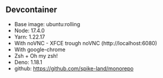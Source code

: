 ## Devcontainer

- Base image: ubuntu:rolling
- Node: 17.4.0
- Yarn: 1.22.17
- With noVNC - XFCE trough noVNC (http://localhost:6080)
- With google-chrome
- Zsh + Oh my zsh!
- Deno: 1.18.1
- github: https://github.com/spike-land/monorepo
